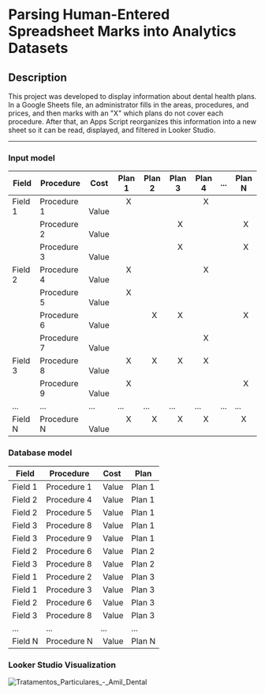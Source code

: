 # Parsing Human-Entered Spreadsheet Marks into Analytics Datasets

## Description

This project was developed to display information about dental health plans. In a Google Sheets file, an administrator fills in the areas, procedures, and prices, and then marks with an "X" which plans do not cover each procedure. After that, an Apps Script reorganizes this information into a new sheet so it can be read, displayed, and filtered in Looker Studio.

---
### Input model

| Field       | Procedure   | Cost        | Plan 1      | Plan 2      | Plan 3      | Plan 4      |     ...     | Plan N      |
|-------------|-------------|-------------|-------------|-------------|-------------|-------------|-------------|-------------|
| Field 1     | Procedure 1 |‎ Value       |‎ ‎ ‎ ‎ X‎ ‎ ‎ ‎     |             |             |‎ ‎ ‎ ‎ X‎ ‎ ‎ ‎     |             |             |
|             | Procedure 2 |‎ Value       |             |             |‎ ‎ ‎ ‎ X‎ ‎ ‎ ‎     |             |             |‎ ‎ ‎ ‎ X‎ ‎ ‎ ‎     |
|             | Procedure 3 |‎ Value       |             |             |‎ ‎ ‎ ‎ X‎ ‎ ‎ ‎     |             |             |‎ ‎ ‎ ‎ X‎ ‎ ‎ ‎     |
| Field 2     | Procedure 4 |‎ Value       |‎ ‎ ‎ ‎ X‎ ‎ ‎ ‎     |             |             |‎ ‎ ‎ ‎ X‎ ‎ ‎ ‎     |             |             |
|             | Procedure 5 |‎ Value       |‎ ‎ ‎ ‎ X‎ ‎ ‎ ‎     |             |             |             |             |             |
|             | Procedure 6 |‎ Value       |             |‎ ‎ ‎ ‎ X‎ ‎ ‎ ‎     |‎ ‎ ‎ ‎ X‎ ‎ ‎ ‎     |             |             |‎ ‎ ‎ ‎ X‎ ‎ ‎ ‎     |
|             | Procedure 7 |‎ Value       |             |             |‎             |‎ ‎ ‎ ‎ X‎ ‎ ‎ ‎     |             |‎             |
| Field 3     | Procedure 8 |‎‎ Value       |‎ ‎ ‎ ‎ X‎ ‎ ‎ ‎     |‎ ‎ ‎ ‎ X‎ ‎ ‎ ‎     |‎ ‎ ‎ ‎ X‎ ‎ ‎ ‎     |‎ ‎ ‎ ‎ X‎ ‎ ‎ ‎     |             |             |
|             | Procedure 9 |‎ Value       |‎ ‎ ‎ ‎ X‎ ‎ ‎ ‎     |             |             |             |             |‎ ‎ ‎ ‎ X‎ ‎ ‎ ‎     |
|     ...     |     ...     |     ...     |     ...     |     ...     |     ...     |     ...     |     ...     |     ...     |
| Field N     | Procedure N |‎ Value       |‎ ‎ ‎ ‎ X‎ ‎ ‎ ‎     |‎ ‎ ‎ ‎ X‎ ‎ ‎ ‎     |‎ ‎ ‎ ‎ X‎ ‎ ‎ ‎     |‎ ‎ ‎ ‎ X‎ ‎ ‎ ‎     |             | ‎ ‎ ‎ X‎ ‎ ‎ ‎     |

### Database model

| Field       | Procedure   | Cost        | Plan        |
|-------------|-------------|-------------|-------------|
| Field 1     | Procedure 1 |‎ Value       | Plan 1      |
| Field 2     | Procedure 4 |‎ Value       | Plan 1      |
| Field 2     | Procedure 5 |‎ Value       | Plan 1      |
| Field 3     | Procedure 8 |‎ Value       | Plan 1      |
| Field 3     | Procedure 9 |‎ Value       | Plan 1      |
| Field 2     | Procedure 6 |‎ Value       | Plan 2      |
| Field 3     | Procedure 8 |‎‎ Value       | Plan 2      |
| Field 1     | Procedure 2 |‎‎ Value       | Plan 3      |
| Field 1     | Procedure 3 |‎ Value       | Plan 3      |
| Field 2     | Procedure 6 |‎ Value       | Plan 3      |
| Field 3     | Procedure 8 |‎ Value       | Plan 3      |
|     ...     |     ...     |     ...     |     ...     |
| Field N     | Procedure N |‎ Value       | Plan N      |

### Looker Studio Visualization
![Tratamentos_Particulares_-_Amil_Dental](https://github.com/user-attachments/assets/af54c242-cbd7-4a54-b98b-01c85143026a)
